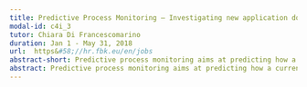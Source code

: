 ```yaml
---
title: Predictive Process Monitoring – Investigating new application domains
modal-id: c4i_3
tutor: Chiara Di Francescomarino
duration: Jan 1 - May 31, 2018
url:  https&#58;//hr.fbk.eu/en/jobs
abstract-short: Predictive process monitoring aims at predicting how a current ongoing case will develop in the future by taking advantage of the history of past process executions.
abstract: Predictive process monitoring aims at predicting how a current ongoing case (logged in a process execution trace) will develop in the future by taking advantage of the history of past process executions. Different machine learning techniques have been applied and framework built so far in the literature for targeting this problem [1, 2, 3, 4, 5]. All these approaches have shown to provide excellent results in real-life scenarios, in which a set of traces, each describing the execution of a process as a sequence of activities and possibly data manipulated by these activities (as in the case of BPI Challenges) are available. By exploiting such a new and wide range of approaches developed within the BPM community, and in particular the framework described in [1,2],  we would like to explore their applicability also in other domains. Purpose of this work is investigating whether and how state-of-the-art techniques and approaches can be applied to new domains and scenarios, such as Internet of Things (IoT) enabled predictive maintenance and domotics. Such a task poses different and interesting challenges&#58;<div align="left"><ul> <li> understanding the process prediction problem in the new domain; </li><li> identifying the best technique(s) to be used to face the problem;</li><li> preprocessing the dataset(s) so as to convert it(them) in a format which is usable by existing process techniques;</li><li> adapting existing techniques so as to make them suitable for datasets in the new domain; </li><li> comparing with predictive techniques that are ``native’’ for the specific domain and investigate the advantages of recasting the specific domain in terms of process prediction. </li></ul></div><br /><br />Detailed examples of application domains and datasets are reported in the following&#58;<div align="left"><ul> <li> Predictive Maintenance -  Acoustic and Vibration Dataset (http&#58;//data-acoustics.com/measurements/bearing-faults/bearing-2/)</li><li> Domotic (http&#58;//ailab.wsu.edu/casas/datasets.html)</li><li>Multi-temporal image classification</li></ul></div><br /><br />References<div align="left"><ol><li> Di Francescomarino C., Dumas M., Federici M., Ghidini C., Maggi F. M., Rizzi W.&#58; Predictive Business Process Monitoring Framework with Hyperparameter Optimization. CAiSE 2016&#58; 361-376</li><li> Federici M., Rizzi W., Di Francescomarino C., Dumas M., Ghidini C., Maggi F. M., Teinemaa I.&#58; A ProM Operational Support Provider for Predictive Monitoring of Business Processes. BPM (Demos) 2015&#58; 1-5</li><li> Maggi F.M., Di Francescomarino C., Dumas M., Ghidini C.&#58; Predictive Monitoring of Business Processes. CAiSE 2014&#58; 457-472</li><li> Di Francescomarino C., Dumas M., Maggi F. M., Teinemaa I.&#58; Clustering-Based Predictive Process Monitoring. CoRR abs/1506.01428 (2015)</li><li> Leontjeva A., Conforti R., Di Francescomarino C., Dumas M., and Maggi F. M.&#58; Complex Symbolic Sequence Encodings for Predictive Monitoring of Business Processes, pages 297–313. Springer International Publishing, Cham, 2015.</li></ol></div>
---
```

